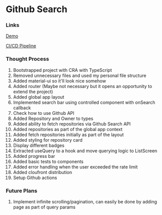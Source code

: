 # Github Search

### Links

[Demo](https://github.jponc.io)

[CI/CD Pipeline](https://github.com/jponc/github-react/actions)

### Thought Process

1. Bootstrapped project with CRA with TypeScript
2. Removed unnecessary files and used my personal file structure
3. Added material-ui so it'll look nice somehow
4. Added router (Maybe not necessary but it opens an opportunity to extend the project)
5. Added global app layout
6. Implemented search bar using controlled component with onSearch callback
7. Check how to use Github API
8. Added Repository and Owner to types
9. Added ability to fetch repositories via Github Search API
10. Added repositories as part of the global app context
11. Added fetch repositories initially as part of the layout
12. Added styling for repository card
13. Display different badges
14. Extracted useQuery to a hook and move querying logic to ListScreen
15. Added progress bar
16. Added basic tests to components
17. Added error handling when the user exceeded the rate limit
18. Added cloufront distribution
19. Setup Github actions

### Future Plans
1. Implement infinite scrolling/pagination, can easily be done by adding page as part of query params

